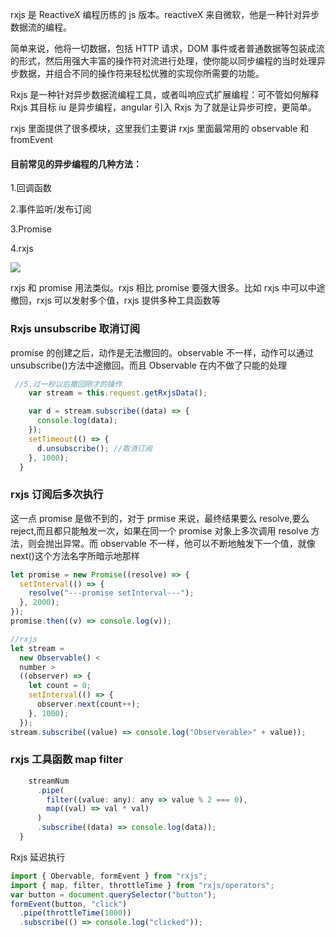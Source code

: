rxjs 是 ReactiveX 编程历练的 js 版本。reactiveX 来自微软，他是一种针对异步数据流的编程。

简单来说，他将一切数据，包括 HTTP 请求，DOM 事件或者普通数据等包装成流的形式，然后用强大丰富的操作符对流进行处理，使你能以同步编程的当时处理异步数据，并组合不同的操作符来轻松优雅的实现你所需要的功能。

Rxjs 是一种针对异步数据流编程工具，或者叫响应式扩展编程：可不管如何解释 Rxjs 其目标 iu 是异步编程，angular 引入 Rxjs 为了就是让异步可控，更简单。

rxjs 里面提供了很多模块，这里我们主要讲 rxjs 里面最常用的 observable 和 fromEvent

#### 目前常见的异步编程的几种方法：

1.回调函数

2.事件监听/发布订阅

3.Promise

4.rxjs

![](C:\Users\86130\Pictures\react-ssr\rxjs.png)

rxjs 和 promise 用法类似。rxjs 相比 promise 要强大很多。比如 rxjs 中可以中途撤回，rxjs 可以发射多个值，rxjs 提供多种工具函数等

### Rxjs unsubscribe 取消订阅

promise 的创建之后，动作是无法撤回的。observable 不一样，动作可以通过 unsubscribe()方法中途撤回。而且 Observable 在内不做了只能的处理

```js
 //5.过一秒以后撤回刚才的操作
    var stream = this.request.getRxjsData();

    var d = stream.subscribe((data) => {
      console.log(data);
    });
    setTimeout(() => {
      d.unsubscribe(); //取消订阅
    }, 1000);
  }
```

### rxjs 订阅后多次执行

这一点 promise 是做不到的，对于 prmise 来说，最终结果要么 resolve,要么 reject,而且都只能触发一次，如果在同一个 promise 对象上多次调用 resolve 方法，则会抛出异常。而 observable 不一样，他可以不断地触发下一个值，就像 next()这个方法名字所暗示地那样

```js
let promise = new Promise((resolve) => {
  setInterval(() => {
    resolve("---promise setInterval---");
  }, 2000);
});
promise.then((v) => console.log(v));

//rxjs
let stream =
  new Observable() <
  number >
  ((observer) => {
    let count = 0;
    setInterval(() => {
      observer.next(count++);
    }, 1000);
  });
stream.subscribe((value) => console.log("Observerable>" + value));
```

### rxjs 工具函数 map filter

```js
    streamNum
      .pipe(
        filter((value: any): any => value % 2 === 0),
        map((val) => val * val)
      )
      .subscribe((data) => console.log(data));
  }
```

Rxjs 延迟执行

```js
import { Obervable, formEvent } from "rxjs";
import { map, filter, throttleTime } from "rxjs/operators";
var button = document.querySelector("button");
formEvent(button, "click")
  .pipe(throttleTime(1000))
  .subscribe(() => console.log("clicked"));
```
